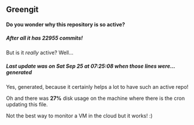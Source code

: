 ## Greengit

#### Do you wonder why this repository is so active?

##### After all it has 22955 commits!

But is it *really* active? Well...

##### Last update was on Sat Sep 25 at 07:25:08 when those lines were... generated

Yes, generated, because it certainly helps a lot to have such an active repo!

Oh and there was **27%** disk usage on the machine
where there is the cron updating this file.

Not the best way to monitor a VM in the cloud but it works! :)
